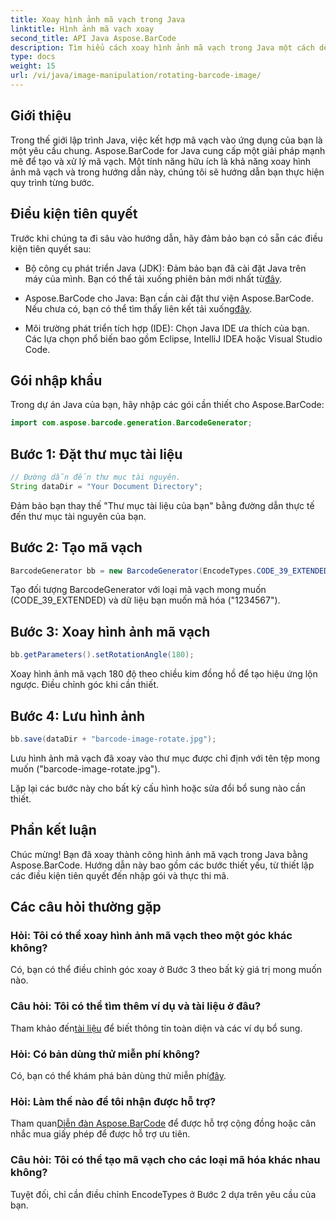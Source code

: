 ```yaml
---
title: Xoay hình ảnh mã vạch trong Java
linktitle: Hình ảnh mã vạch xoay
second_title: API Java Aspose.BarCode
description: Tìm hiểu cách xoay hình ảnh mã vạch trong Java một cách dễ dàng bằng Aspose.BarCode. Hướng dẫn từng bước toàn diện dành cho nhà phát triển Java.
type: docs
weight: 15
url: /vi/java/image-manipulation/rotating-barcode-image/
---
```


## Giới thiệu

Trong thế giới lập trình Java, việc kết hợp mã vạch vào ứng dụng của bạn là một yêu cầu chung. Aspose.BarCode for Java cung cấp một giải pháp mạnh mẽ để tạo và xử lý mã vạch. Một tính năng hữu ích là khả năng xoay hình ảnh mã vạch và trong hướng dẫn này, chúng tôi sẽ hướng dẫn bạn thực hiện quy trình từng bước.

## Điều kiện tiên quyết

Trước khi chúng ta đi sâu vào hướng dẫn, hãy đảm bảo bạn có sẵn các điều kiện tiên quyết sau:

-  Bộ công cụ phát triển Java (JDK): Đảm bảo bạn đã cài đặt Java trên máy của mình. Bạn có thể tải xuống phiên bản mới nhất từ[đây](https://www.oracle.com/java/technologies/javase-downloads.html).

- Aspose.BarCode cho Java: Bạn cần cài đặt thư viện Aspose.BarCode. Nếu chưa có, bạn có thể tìm thấy liên kết tải xuống[đây](https://releases.aspose.com/barcode/java/).

- Môi trường phát triển tích hợp (IDE): Chọn Java IDE ưa thích của bạn. Các lựa chọn phổ biến bao gồm Eclipse, IntelliJ IDEA hoặc Visual Studio Code.

## Gói nhập khẩu

Trong dự án Java của bạn, hãy nhập các gói cần thiết cho Aspose.BarCode:

```java
import com.aspose.barcode.generation.BarcodeGenerator;
```

## Bước 1: Đặt thư mục tài liệu

```java
// Đường dẫn đến thư mục tài nguyên.
String dataDir = "Your Document Directory";
```

Đảm bảo bạn thay thế "Thư mục tài liệu của bạn" bằng đường dẫn thực tế đến thư mục tài nguyên của bạn.

## Bước 2: Tạo mã vạch

```java
BarcodeGenerator bb = new BarcodeGenerator(EncodeTypes.CODE_39_EXTENDED, "1234567");
```

Tạo đối tượng BarcodeGenerator với loại mã vạch mong muốn (CODE_39_EXTENDED) và dữ liệu bạn muốn mã hóa ("1234567").

## Bước 3: Xoay hình ảnh mã vạch

```java
bb.getParameters().setRotationAngle(180);
```

Xoay hình ảnh mã vạch 180 độ theo chiều kim đồng hồ để tạo hiệu ứng lộn ngược. Điều chỉnh góc khi cần thiết.

## Bước 4: Lưu hình ảnh

```java
bb.save(dataDir + "barcode-image-rotate.jpg");
```

Lưu hình ảnh mã vạch đã xoay vào thư mục được chỉ định với tên tệp mong muốn ("barcode-image-rotate.jpg").

Lặp lại các bước này cho bất kỳ cấu hình hoặc sửa đổi bổ sung nào cần thiết.

## Phần kết luận

Chúc mừng! Bạn đã xoay thành công hình ảnh mã vạch trong Java bằng Aspose.BarCode. Hướng dẫn này bao gồm các bước thiết yếu, từ thiết lập các điều kiện tiên quyết đến nhập gói và thực thi mã.

## Các câu hỏi thường gặp

### Hỏi: Tôi có thể xoay hình ảnh mã vạch theo một góc khác không?
Có, bạn có thể điều chỉnh góc xoay ở Bước 3 theo bất kỳ giá trị mong muốn nào.

### Câu hỏi: Tôi có thể tìm thêm ví dụ và tài liệu ở đâu?
 Tham khảo đến[tài liệu](https://reference.aspose.com/barcode/java/) để biết thông tin toàn diện và các ví dụ bổ sung.

### Hỏi: Có bản dùng thử miễn phí không?
 Có, bạn có thể khám phá bản dùng thử miễn phí[đây](https://releases.aspose.com/).

### Hỏi: Làm thế nào để tôi nhận được hỗ trợ?
 Tham quan[Diễn đàn Aspose.BarCode](https://forum.aspose.com/c/barcode/13) để được hỗ trợ cộng đồng hoặc cân nhắc mua giấy phép để được hỗ trợ ưu tiên.

### Câu hỏi: Tôi có thể tạo mã vạch cho các loại mã hóa khác nhau không?
Tuyệt đối, chỉ cần điều chỉnh EncodeTypes ở Bước 2 dựa trên yêu cầu của bạn.
